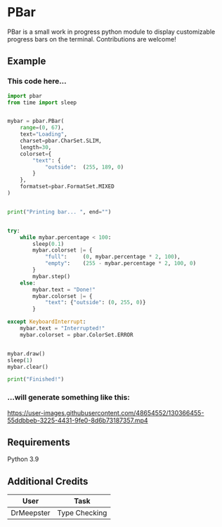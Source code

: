 # PBar
PBar is a small work in progress python module to display customizable progress bars on the terminal. Contributions are welcome!

## Example
### This code here...
```py
import pbar
from time import sleep


mybar = pbar.PBar(
	range=(0, 67),
	text="Loading",
	charset=pbar.CharSet.SLIM,
	length=30,
	colorset={
		"text": {
			"outside":	(255, 189, 0)
		}
	},
	formatset=pbar.FormatSet.MIXED
)


print("Printing bar... ", end="")


try:
	while mybar.percentage < 100:
		sleep(0.1)
		mybar.colorset |= {
			"full":		(0, mybar.percentage * 2, 100),
			"empty":	(255 - mybar.percentage * 2, 100, 0)
		}
		mybar.step()
	else:
		mybar.text = "Done!"
		mybar.colorset |= {
			"text": {"outside":	(0, 255, 0)}
		}

except KeyboardInterrupt:
	mybar.text = "Interrupted!"
	mybar.colorset = pbar.ColorSet.ERROR


mybar.draw()
sleep(1)
mybar.clear()

print("Finished!")
```
### ...will generate something like this:

https://user-images.githubusercontent.com/48654552/130366455-55ddbbeb-3225-4431-9fe0-8d6b73187357.mp4


## Requirements
Python 3.9


## Additional Credits
| User       | Task          |
|------------|---------------|
| DrMeepster | Type Checking |
